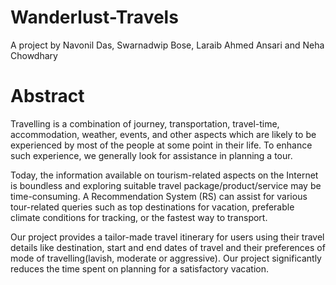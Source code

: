 # Wanderlust-Travels

A project by Navonil Das, Swarnadwip Bose, Laraib Ahmed Ansari and Neha Chowdhary

# Abstract

Travelling is a combination of journey, transportation, travel-time, accommodation, weather, events, and other aspects which are likely to be experienced by most of the people at some point in their life. To enhance such experience, we generally look for assistance in planning a tour. 

Today, the information available on tourism-related aspects on the Internet is boundless and exploring suitable travel package/product/service may be time-consuming. A Recommendation System (RS) can assist for various tour-related queries such as top destinations for vacation, preferable climate conditions for tracking, or the fastest way to transport.

Our project provides a tailor-made travel itinerary for users using their travel details like destination, start and end dates of travel and their preferences of mode of travelling(lavish, moderate or aggressive). Our project significantly reduces the time spent on planning for a satisfactory vacation.
